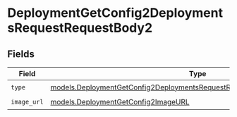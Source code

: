 # DeploymentGetConfig2DeploymentsRequestRequestBody2


## Fields

| Field                                                                                                                                                            | Type                                                                                                                                                             | Required                                                                                                                                                         | Description                                                                                                                                                      |
| ---------------------------------------------------------------------------------------------------------------------------------------------------------------- | ---------------------------------------------------------------------------------------------------------------------------------------------------------------- | ---------------------------------------------------------------------------------------------------------------------------------------------------------------- | ---------------------------------------------------------------------------------------------------------------------------------------------------------------- |
| `type`                                                                                                                                                           | [models.DeploymentGetConfig2DeploymentsRequestRequestBodyPrefixMessages3Type](../models/deploymentgetconfig2deploymentsrequestrequestbodyprefixmessages3type.md) | :heavy_check_mark:                                                                                                                                               | N/A                                                                                                                                                              |
| `image_url`                                                                                                                                                      | [models.DeploymentGetConfig2ImageURL](../models/deploymentgetconfig2imageurl.md)                                                                                 | :heavy_check_mark:                                                                                                                                               | N/A                                                                                                                                                              |